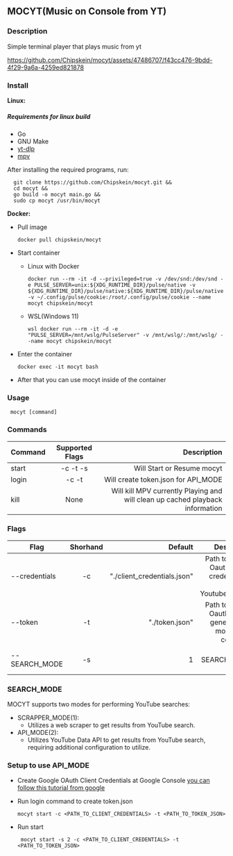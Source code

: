 ## MOCYT(Music on Console from YT)
### Description
Simple terminal player that plays music from yt 

https://github.com/Chipskein/mocyt/assets/47486707/f43cc476-9bdd-4f29-9a6a-4259ed821878


### Install
**Linux:**

##### Requirements for linux build
 * Go
 * GNU Make
 * [yt-dlp](https://github.com/yt-dlp/yt-dlp)
 * [mpv](https://github.com/mpv-player/mpv)


  After installing the required programs, run:

      git clone https://github.com/Chipskein/mocyt.git &&
      cd mocyt &&
      go build -o mocyt main.go &&
      sudo cp mocyt /usr/bin/mocyt
      

**Docker:**

  * Pull image

        docker pull chipskein/mocyt

  * Start container

      * Linux with Docker


            docker run --rm -it -d --privileged=true -v /dev/snd:/dev/snd -e PULSE_SERVER=unix:${XDG_RUNTIME_DIR}/pulse/native -v ${XDG_RUNTIME_DIR}/pulse/native:${XDG_RUNTIME_DIR}/pulse/native -v ~/.config/pulse/cookie:/root/.config/pulse/cookie --name mocyt chipskein/mocyt

      * WSL(Windows 11)


            wsl docker run --rm -it -d -e "PULSE_SERVER=/mnt/wslg/PulseServer" -v /mnt/wslg/:/mnt/wslg/ --name mocyt chipskein/mocyt



  * Enter the container

        docker exec -it mocyt bash

  * After that you can use mocyt inside of the container


### Usage
     mocyt [command]
### Commands
| Command   |      Supported Flags      |  Description |
|------------|:---------------------------:|------:|
| start   | -c -t -s |  Will Start or Resume mocyt |
| login   | -c -t    |  Will create token.json for API_MODE |
| kill    | None     | Will kill MPV currently Playing and will clean up cached playback information |
### Flags
|      Flag     |  Shorhand |           Default            | Description |
|---------------|:---------:|-----------------------------:|------------:|
| --credentials | -c        | "./client_credentials.json"  | Path to Google Oauth2 client credentials to use YoutubeDataAPI |
| --token       | -t        | "./token.json"               | Path to Google Oauth2 token generated by mocyt login command   |
| --SEARCH_MODE | -s        | 1                            | Sets SEARCH_MODE flag |

### SEARCH_MODE
MOCYT supports two modes for performing YouTube searches:
 * SCRAPPER_MODE(1):
     * Utilizes a web scraper to get results from YouTube search.
 * API_MODE(2):
     * Utilizes YouTube Data API to get results from YouTube search, requiring additional configuration to utilize.
### Setup to use API_MODE
 * Create Google OAuth Client Credentials at Google Console [you can follow this tutorial from google](https://support.google.com/cloud/answer/6158849)
 * Run login command to create token.json
   
       mocyt start -c <PATH_TO_CLIENT_CREDENTIALS> -t <PATH_TO_TOKEN_JSON>
 * Run start
   
        mocyt start -s 2 -c <PATH_TO_CLIENT_CREDENTIALS> -t <PATH_TO_TOKEN_JSON>
 
